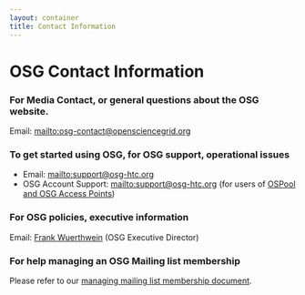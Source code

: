 ```yaml
---
layout: container
title: Contact Information
---
```


<h1>OSG Contact Information</h1>

### For Media Contact, or general questions about the OSG website.
Email: <mailto:osg-contact@opensciencegrid.org>

### To get started using OSG, for OSG support, operational issues

* Email: <mailto:support@osg-htc.org>
* OSG Account Support: <mailto:support@osg-htc.org> (for users of [OSPool and OSG Access Points](https://portal.osg-htc.org))

### For OSG policies, executive information
Email: [Frank Wuerthwein](mailto:fkw@ucsd.edu) (OSG Executive Director)

### For help managing an OSG Mailing list membership

Please refer to our [managing mailing list membership document](./community/mailing-lists).


